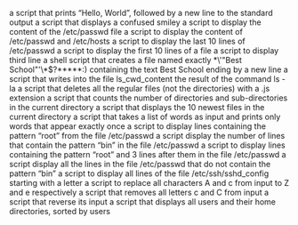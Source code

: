 a script that prints “Hello, World”, followed by a new line to the standard output
a script that displays a confused smiley
a script to display the content of the /etc/passwd file
a script to display the content of /etc/passwd and /etc/hosts
a script to display the last 10 lines of /etc/passwd
a script to display the first 10 lines of a file
a script to display third line
a shell script that creates a file named exactly \*\\'"Best School"\'\\*$\?\*\*\*\*\*:) containing the text Best School ending by a new line
 a script that writes into the file ls_cwd_content the result of the command ls -la
a script that deletes all the regular files (not the directories) with a .js extension
a script that counts the number of directories and sub-directories in the current directory
a script that displays the 10 newest files in the current directory
 a script that takes a list of words as input and prints only words that appear exactly once
a script to display lines containing the pattern “root” from the file /etc/passwd
a script display the number of lines that contain the pattern “bin” in the file /etc/passwd
a script to display lines containing the pattern “root” and 3 lines after them in the file /etc/passwd
a script display all the lines in the file /etc/passwd that do not contain the pattern “bin”
a script to display all lines of the file /etc/ssh/sshd_config starting with a letter
a script to replace all characters A and c from input to Z and e respectively
a script that removes all letters c and C from input
 a script that reverse its input
a script that displays all users and their home directories, sorted by users
